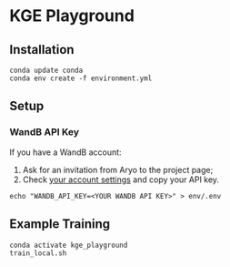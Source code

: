 # KGE Playground

## Installation

```
conda update conda
conda env create -f environment.yml
```

## Setup

### WandB API Key

If you have a WandB account:
1. Ask for an invitation from Aryo to the project page;
2. Check [your account settings](https://wandb.ai/settings) and copy your API key.

```
echo "WANDB_API_KEY=<YOUR WANDB API KEY>" > env/.env
```

## Example Training
```
conda activate kge_playground
train_local.sh
```